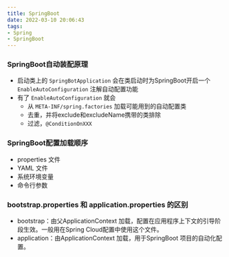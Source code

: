 ```yaml
---
title: SpringBoot
date: 2022-03-10 20:06:43
tags: 
- Spring 
- SpringBoot
---
```


### SpringBoot自动装配原理

- 启动类上的 `SpringBotApplication` 会在类启动时为SpringBoot开启一个 `EnableAutoConfiguration` 注解自动配置功能
- 有了 `EnableAutoConfiguration` 就会
  - 从 `META-INF/spring.factories` 加载可能用到的自动配置类
  - 去重，并将exclude和excludeName携带的类排除
  - 过滤，`@ConditionOnXXX`
    
<!-- more -->
    
### SpringBoot配置加载顺序

- properties 文件
- YAML 文件
- 系统环境变量
- 命令行参数

### bootstrap.properties 和 application.properties 的区别

- bootstrap：由父ApplicationContext 加载，配置在应用程序上下文的引导阶段生效。一般用在Spring Cloud配置中使用这个文件。
- application：由ApplicationContext 加载，用于SpringBoot 项目的自动化配置。